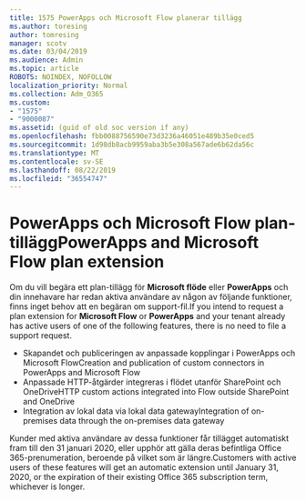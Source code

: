 ```yaml
---
title: 1575 PowerApps och Microsoft Flow planerar tillägg
ms.author: toresing
author: tomresing
manager: scotv
ms.date: 03/04/2019
ms.audience: Admin
ms.topic: article
ROBOTS: NOINDEX, NOFOLLOW
localization_priority: Normal
ms.collection: Adm_O365
ms.custom:
- "1575"
- "9000087"
ms.assetid: (guid of old soc version if any)
ms.openlocfilehash: fbb0088756590e73d3236a46051e489b35e0ced5
ms.sourcegitcommit: 1d98db8acb9959aba3b5e308a567ade6b62da56c
ms.translationtype: MT
ms.contentlocale: sv-SE
ms.lasthandoff: 08/22/2019
ms.locfileid: "36554747"
---
```

# <a name="powerapps-and-microsoft-flow-plan-extension"></a><span data-ttu-id="e9b2f-102">PowerApps och Microsoft Flow plan-tillägg</span><span class="sxs-lookup"><span data-stu-id="e9b2f-102">PowerApps and Microsoft Flow plan extension</span></span>

<span data-ttu-id="e9b2f-103">Om du vill begära ett plan-tillägg för **Microsoft flöde** eller **PowerApps** och din innehavare har redan aktiva användare av någon av följande funktioner, finns inget behov att en begäran om support-fil.</span><span class="sxs-lookup"><span data-stu-id="e9b2f-103">If you intend to request a plan extension for **Microsoft Flow** or **PowerApps** and your tenant already has active users of one of the following features, there is no need to file a support request.</span></span>

- <span data-ttu-id="e9b2f-104">Skapandet och publiceringen av anpassade kopplingar i PowerApps och Microsoft Flow</span><span class="sxs-lookup"><span data-stu-id="e9b2f-104">Creation and publication of custom connectors in PowerApps and Microsoft Flow</span></span>
- <span data-ttu-id="e9b2f-105">Anpassade HTTP-åtgärder integreras i flödet utanför SharePoint och OneDrive</span><span class="sxs-lookup"><span data-stu-id="e9b2f-105">HTTP custom actions integrated into Flow outside SharePoint and OneDrive</span></span>
- <span data-ttu-id="e9b2f-106">Integration av lokal data via lokal data gateway</span><span class="sxs-lookup"><span data-stu-id="e9b2f-106">Integration of on-premises data through the on-premises  data gateway</span></span>

<span data-ttu-id="e9b2f-107">Kunder med aktiva användare av dessa funktioner får tillägget automatiskt fram till den 31 januari 2020, eller upphör att gälla deras befintliga Office 365-prenumeration, beroende på vilket som är längre.</span><span class="sxs-lookup"><span data-stu-id="e9b2f-107">Customers with active users of these features will get an automatic extension until January 31, 2020, or the expiration of their existing Office 365 subscription term, whichever is longer.</span></span>